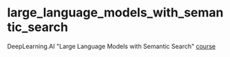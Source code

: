 # large_language_models_with_semantic_search
DeepLearning.AI "Large Language Models with Semantic Search" [course](https://learn.deeplearning.ai/large-language-models-semantic-search/)
